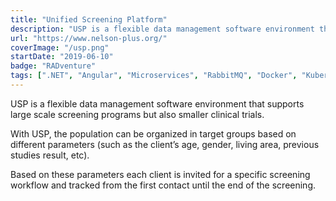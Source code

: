 ```yaml
---
title: "Unified Screening Platform"
description: "USP is a flexible data management software environment that supports large scale screening programs but also smaller clinical trials."
url: "https://www.nelson-plus.org/"
coverImage: "/usp.png"
startDate: "2019-06-10"
badge: "RADventure"
tags: [".NET", "Angular", "Microservices", "RabbitMQ", "Docker", "Kubernetes"]
---
```


USP is a flexible data management software environment that supports large scale screening programs but also smaller clinical trials.

With USP, the population can be organized in target groups based on different parameters (such as the client’s age, gender, living area, previous studies result, etc).

Based on these parameters each client is invited for a specific screening workflow and tracked from the first contact until the end of the screening.
